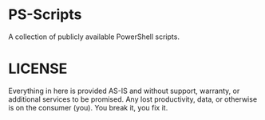 # PS-Scripts
A collection of publicly available PowerShell scripts.

# LICENSE
Everything in here is provided AS-IS and without support, warranty, or additional services to be promised. Any lost productivity, data, or otherwise is on the consumer (you). You break it, you fix it.
